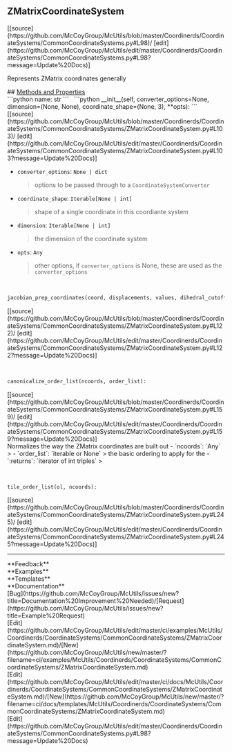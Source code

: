 ## <a id="McUtils.Coordinerds.CoordinateSystems.CommonCoordinateSystems.ZMatrixCoordinateSystem">ZMatrixCoordinateSystem</a> 

<div class="docs-source-link" markdown="1">
[[source](https://github.com/McCoyGroup/McUtils/blob/master/Coordinerds/CoordinateSystems/CommonCoordinateSystems.py#L98)/
[edit](https://github.com/McCoyGroup/McUtils/edit/master/Coordinerds/CoordinateSystems/CommonCoordinateSystems.py#L98?message=Update%20Docs)]
</div>

Represents ZMatrix coordinates generally







<div class="collapsible-section">
 <div class="collapsible-section collapsible-section-header" markdown="1">
## <a class="collapse-link" data-toggle="collapse" href="#methods" markdown="1"> Methods and Properties</a> <a class="float-right" data-toggle="collapse" href="#methods"><i class="fa fa-chevron-down"></i></a>
 </div>
 <div class="collapsible-section collapsible-section-body collapse show" id="methods" markdown="1">
 ```python
name: str
```
<a id="McUtils.Coordinerds.CoordinateSystems.CommonCoordinateSystems.ZMatrixCoordinateSystem.__init__" class="docs-object-method">&nbsp;</a> 
```python
__init__(self, converter_options=None, dimension=(None, None), coordinate_shape=(None, 3), **opts): 
```
<div class="docs-source-link" markdown="1">
[[source](https://github.com/McCoyGroup/McUtils/blob/master/Coordinerds/CoordinateSystems/CommonCoordinateSystems/ZMatrixCoordinateSystem.py#L103)/
[edit](https://github.com/McCoyGroup/McUtils/edit/master/Coordinerds/CoordinateSystems/CommonCoordinateSystems/ZMatrixCoordinateSystem.py#L103?message=Update%20Docs)]
</div>

  - `converter_options`: `None | dict`
    > options to be passed through to a `CoordinateSystemConverter`
  - `coordinate_shape`: `Iterable[None | int]`
    > shape of a single coordinate in this coordiante system
  - `dimension`: `Iterable[None | int]`
    > the dimension of the coordinate system
  - `opts`: `Any`
    > other options, if `converter_options` is None, these are used as the `converter_options`


<a id="McUtils.Coordinerds.CoordinateSystems.CommonCoordinateSystems.ZMatrixCoordinateSystem.jacobian_prep_coordinates" class="docs-object-method">&nbsp;</a> 
```python
jacobian_prep_coordinates(coord, displacements, values, dihedral_cutoff=6): 
```
<div class="docs-source-link" markdown="1">
[[source](https://github.com/McCoyGroup/McUtils/blob/master/Coordinerds/CoordinateSystems/CommonCoordinateSystems/ZMatrixCoordinateSystem.py#L122)/
[edit](https://github.com/McCoyGroup/McUtils/edit/master/Coordinerds/CoordinateSystems/CommonCoordinateSystems/ZMatrixCoordinateSystem.py#L122?message=Update%20Docs)]
</div>


<a id="McUtils.Coordinerds.CoordinateSystems.CommonCoordinateSystems.ZMatrixCoordinateSystem.canonicalize_order_list" class="docs-object-method">&nbsp;</a> 
```python
canonicalize_order_list(ncoords, order_list): 
```
<div class="docs-source-link" markdown="1">
[[source](https://github.com/McCoyGroup/McUtils/blob/master/Coordinerds/CoordinateSystems/CommonCoordinateSystems/ZMatrixCoordinateSystem.py#L159)/
[edit](https://github.com/McCoyGroup/McUtils/edit/master/Coordinerds/CoordinateSystems/CommonCoordinateSystems/ZMatrixCoordinateSystem.py#L159?message=Update%20Docs)]
</div>
Normalizes the way the ZMatrix coordinates are built out
  - `ncoords`: `Any`
    > 
  - `order_list`: `iterable or None`
    > the basic ordering to apply for the
  - `:returns`: `iterator of int triples`
    >


<a id="McUtils.Coordinerds.CoordinateSystems.CommonCoordinateSystems.ZMatrixCoordinateSystem.tile_order_list" class="docs-object-method">&nbsp;</a> 
```python
tile_order_list(ol, ncoords): 
```
<div class="docs-source-link" markdown="1">
[[source](https://github.com/McCoyGroup/McUtils/blob/master/Coordinerds/CoordinateSystems/CommonCoordinateSystems/ZMatrixCoordinateSystem.py#L245)/
[edit](https://github.com/McCoyGroup/McUtils/edit/master/Coordinerds/CoordinateSystems/CommonCoordinateSystems/ZMatrixCoordinateSystem.py#L245?message=Update%20Docs)]
</div>
 </div>
</div>












---


<div markdown="1" class="text-secondary">
<div class="container">
  <div class="row">
   <div class="col" markdown="1">
**Feedback**   
</div>
   <div class="col" markdown="1">
**Examples**   
</div>
   <div class="col" markdown="1">
**Templates**   
</div>
   <div class="col" markdown="1">
**Documentation**   
</div>
   <div class="col" markdown="1">
   
</div>
   <div class="col" markdown="1">
   
</div>
   <div class="col" markdown="1">
   
</div>
</div>
  <div class="row">
   <div class="col" markdown="1">
[Bug](https://github.com/McCoyGroup/McUtils/issues/new?title=Documentation%20Improvement%20Needed)/[Request](https://github.com/McCoyGroup/McUtils/issues/new?title=Example%20Request)   
</div>
   <div class="col" markdown="1">
[Edit](https://github.com/McCoyGroup/McUtils/edit/master/ci/examples/McUtils/Coordinerds/CoordinateSystems/CommonCoordinateSystems/ZMatrixCoordinateSystem.md)/[New](https://github.com/McCoyGroup/McUtils/new/master/?filename=ci/examples/McUtils/Coordinerds/CoordinateSystems/CommonCoordinateSystems/ZMatrixCoordinateSystem.md)   
</div>
   <div class="col" markdown="1">
[Edit](https://github.com/McCoyGroup/McUtils/edit/master/ci/docs/McUtils/Coordinerds/CoordinateSystems/CommonCoordinateSystems/ZMatrixCoordinateSystem.md)/[New](https://github.com/McCoyGroup/McUtils/new/master/?filename=ci/docs/templates/McUtils/Coordinerds/CoordinateSystems/CommonCoordinateSystems/ZMatrixCoordinateSystem.md)   
</div>
   <div class="col" markdown="1">
[Edit](https://github.com/McCoyGroup/McUtils/edit/master/Coordinerds/CoordinateSystems/CommonCoordinateSystems.py#L98?message=Update%20Docs)   
</div>
   <div class="col" markdown="1">
   
</div>
   <div class="col" markdown="1">
   
</div>
   <div class="col" markdown="1">
   
</div>
</div>
</div>
</div>
